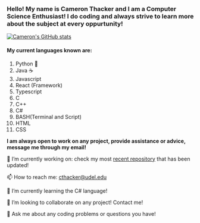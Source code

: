### Hello! My name is Cameron Thacker and I am a Computer Science Enthusiast! I do coding and always strive to learn more about the subject at every oppurtunity!

[![Cameron's GitHub stats](https://github-readme-stats.vercel.app/api?username=cthacker-udel)](https://github.com/anuraghazra/github-readme-stats)

#### My current languages known are:

1. Python 🐍
2. Java ☕
3. Javascript
4. React (Framework)
5. Typescript
7. C
8. C++
9. C#
10. BASH(Terminal and Script)
11. HTML
12. CSS

**I am always open to work on any project, provide assistance or advice, message me through my email!**

🔭 I’m currently working on: check my most [recent repository](https://github.com/cthacker-udel?tab=repositories) that has been updated!

📫 How to reach me: cthacker@udel.edu

🌱 I’m currently learning the C# language!

👯 I’m looking to collaborate on any project! Contact me!

💬 Ask me about any coding problems or questions you have!

<!--
**cthacker-udel/cthacker-udel** is a ✨ _special_ ✨ repository because its `README.md` (this file) appears on your GitHub profile.

Here are some ideas to get you started:

- 🔭 I’m currently working on ...
- 🌱 I’m currently learning ...
- 👯 I’m looking to collaborate on ...
- 🤔 I’m looking for help with ...
- 💬 Ask me about ...
- 📫 How to reach me: ...
- 😄 Pronouns: ...
- ⚡ Fun fact: ...
-->
